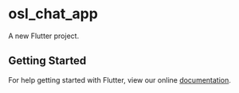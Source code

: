 # osl_chat_app

A new Flutter project.

## Getting Started

For help getting started with Flutter, view our online
[documentation](https://flutter.io/).
